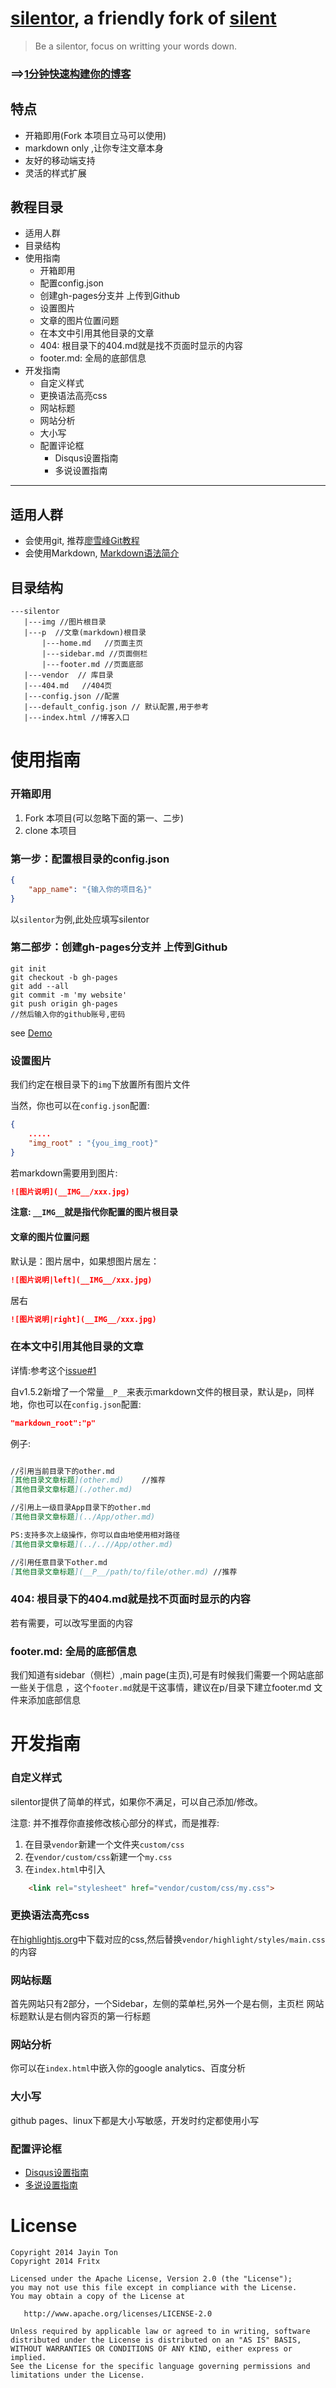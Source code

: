 [silentor](https://github.com/Jayin/silentor), a friendly fork of [silent](https://github.com/fritx/silent)
========
>Be a silentor, focus on writting your words down.


### ==>[1分钟快速构建你的博客](./docs/getting-start/main.md)

特点
----
* 开箱即用(Fork 本项目立马可以使用)
* markdown only ,让你专注文章本身
* 友好的移动端支持
* 灵活的样式扩展

教程目录
---

- 适用人群
- 目录结构
- 使用指南
    - 开箱即用
    - 配置config.json
    - 创建gh-pages分支并 上传到Github
    - 设置图片
    - 文章的图片位置问题
    - 在本文中引用其他目录的文章
    - 404: 根目录下的404.md就是找不页面时显示的内容
    - footer.md: 全局的底部信息
- 开发指南
    - 自定义样式
    - 更换语法高亮css
    - 网站标题
    - 网站分析
    - 大小写
    - 配置评论框
        - Disqus设置指南
        - 多说设置指南

-----

适用人群
------

* 会使用git, 推荐[廖雪峰Git教程](http://www.liaoxuefeng.com/wiki/0013739516305929606dd18361248578c67b8067c8c017b000/)
* 会使用Markdown, [Markdown语法简介](markdown-useage.md)

目录结构
--------
```
---silentor
   |---img //图片根目录
   |---p  //文章(markdown)根目录
       |---home.md   //页面主页
       |---sidebar.md //页面侧栏
       |---footer.md //页面底部
   |---vendor  // 库目录
   |---404.md   //404页
   |---config.json //配置
   |---default_config.json // 默认配置,用于参考
   |---index.html //博客入口

```

# 使用指南

### 开箱即用

1. Fork 本项目(可以忽略下面的第一、二步)
2. clone 本项目


### 第一步：配置根目录的config.json
```json
{
    "app_name": "{输入你的项目名}"
}

```

以`silentor`为例,此处应填写silentor

### 第二部步：创建gh-pages分支并 上传到Github
```shell
git init
git checkout -b gh-pages
git add --all
git commit -m 'my website'
git push origin gh-pages
//然后输入你的github账号,密码
```

see [Demo](http://meizhuo.github.io/silentor/)

### 设置图片
我们约定在根目录下的`img`下放置所有图片文件

当然，你也可以在`config.json`配置:
```json
{
    .....
    "img_root" : "{you_img_root}"
}
```

若markdown需要用到图片:
```markdown
![图片说明](__IMG__/xxx.jpg)
```

**注意: `__IMG__`就是指代你配置的图片根目录**

#### 文章的图片位置问题

默认是：图片居中，如果想图片居左：
```markdown
![图片说明|left](__IMG__/xxx.jpg)
```

居右
```markdown
![图片说明|right](__IMG__/xxx.jpg)
```

### 在本文中引用其他目录的文章

详情:参考这个[issue#1](https://github.com/Jayin/silentor/issues/1)

自v1.5.2新增了一个常量`__P__`来表示markdown文件的根目录，默认是`p`，同样地，你也可以在`config.json`配置:

```json
"markdown_root":"p"
```

例子:
```markdown

//引用当前目录下的other.md
[其他目录文章标题](other.md)    //推荐
[其他目录文章标题](./other.md)

//引用上一级目录App目录下的other.md
[其他目录文章标题](../App/other.md)

PS:支持多次上级操作，你可以自由地使用相对路径
[其他目录文章标题](../..//App/other.md)

//引用任意目录下other.md
[其他目录文章标题](__P__/path/to/file/other.md) //推荐

```

### 404: 根目录下的404.md就是找不页面时显示的内容

若有需要，可以改写里面的内容

### footer.md: 全局的底部信息

我们知道有sidebar（侧栏）,main page(主页),可是有时候我们需要一个网站底部一些关于信息 ，这个`footer.md`就是干这事情，建议在p/目录下建立footer.md 文件来添加底部信息


# 开发指南

### 自定义样式

silentor提供了简单的样式，如果你不满足，可以自己添加/修改。

注意: 并不推荐你直接修改核心部分的样式，而是推荐:

1. 在目录`vendor`新建一个文件夹`custom/css`
2. 在`vendor/custom/css`新建一个`my.css`
3. 在`index.html`中引入
```html
    <link rel="stylesheet" href="vendor/custom/css/my.css">
```

### 更换语法高亮css

在[highlightjs.org](https://highlightjs.org/)中下载对应的css,然后替换`vendor/highlight/styles/main.css`的内容

### 网站标题

首先网站只有2部分，一个Sidebar，左侧的菜单栏,另外一个是右侧，主页栏
网站标题默认是右侧内容页的第一行标题


### 网站分析

你可以在`index.html`中嵌入你的google analytics、百度分析


### 大小写

github pages、linux下都是大小写敏感，开发时约定都使用小写


### 配置评论框

- [Disqus设置指南](./docs/use-disqus/index.md)
- [多说设置指南](./docs/use-duoshuo/index.md)


License
===
    Copyright 2014 Jayin Ton
    Copyright 2014 Fritx

    Licensed under the Apache License, Version 2.0 (the "License");
    you may not use this file except in compliance with the License.
    You may obtain a copy of the License at

       http://www.apache.org/licenses/LICENSE-2.0

    Unless required by applicable law or agreed to in writing, software
    distributed under the License is distributed on an "AS IS" BASIS,
    WITHOUT WARRANTIES OR CONDITIONS OF ANY KIND, either express or implied.
    See the License for the specific language governing permissions and
    limitations under the License.
